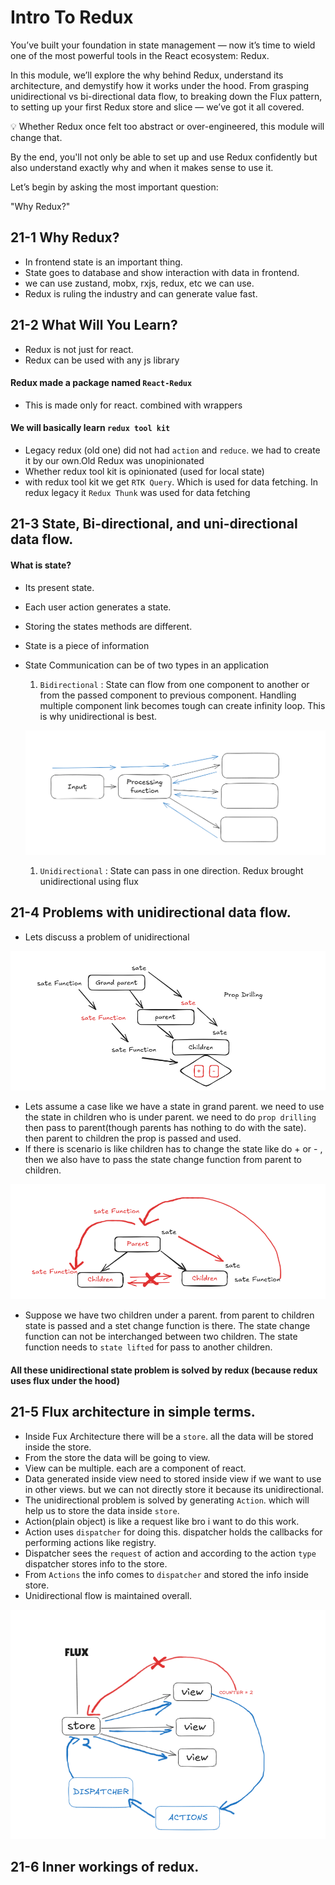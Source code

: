 # Intro To Redux 

You’ve built your foundation in state management — now it’s time to wield one of the most powerful tools in the React ecosystem: Redux.



In this module, we’ll explore the why behind Redux, understand its architecture, and demystify how it works under the hood. From grasping unidirectional vs bi-directional data flow, to breaking down the Flux pattern, to setting up your first Redux store and slice — we’ve got it all covered.

💡 Whether Redux once felt too abstract or over-engineered, this module will change that.



By the end, you'll not only be able to set up and use Redux confidently but also understand exactly why and when it makes sense to use it.



Let’s begin by asking the most important question:

"Why Redux?"

## 21-1 Why Redux?
- In frontend state is an important thing. 
- State goes to database and show interaction with data in frontend. 
- we can use zustand, mobx, rxjs, redux, etc we can use.
- Redux is ruling the industry and can generate value fast. 

## 21-2 What Will You Learn?  
- Redux is not just for react.
- Redux can be used with any js library

#### Redux made a package named `React-Redux`
- This is made only for react. combined with wrappers

#### We will basically learn `redux tool kit`
- Legacy redux (old one) did not had `action` and `reduce`. we had to create it by our own.Old Redux was unopinionated 
- Whether redux tool kit is opinionated (used for local state)
- with redux tool kit we get `RTK Query`. Which is used for data fetching. In redux legacy it `Redux Thunk` was used for data fetching

## 21-3 State, Bi-directional, and uni-directional data flow.

#### What is state?
- Its present state. 
- Each user action generates a state. 
- Storing the states methods are different.
- State is a piece of information 
- State Communication can be of two types in an application 
  1. `Bidirectional` : State can flow from one component to another or from the passed component to previous component. Handling multiple component link becomes tough can create infinity loop. This is why unidirectional is best. 

  ![alt text](image-5.png)

  1. `Unidirectional` : State can pass in one direction. Redux brought unidirectional using flux 

## 21-4 Problems with unidirectional data flow.
- Lets discuss a problem of unidirectional

![alt text](image-1.png)

- Lets assume a case like we have a state in grand parent. we need to use the state in children who is under parent. we need to do `prop drilling` then pass to parent(though parents has nothing to do with the sate). then parent to children the prop is passed and used.
- If there is scenario is like children has to change the state like do + or - , then we also have to pass the state change function from parent to children. 

![alt text](image-3.png)

- Suppose we have two children under a parent. from parent to children state is passed and a stet change function is there. The state change function can not be interchanged between two children. The state function needs to `state lifted` for pass to another children.

 #### All these unidirectional state problem is solved by redux (because redux uses flux under the hood)


 ## 21-5 Flux architecture in simple terms.
 - Inside Fux Architecture there will be a `store`. all the data will be stored inside the store. 
 - From the store the data will be going to view. 
 - View can be multiple. each are a component of react. 
 - Data generated inside view need to stored inside view if we want to use in other views. but we can not directly store it because its unidirectional. 
 - The unidirectional problem is solved by generating `Action`. which will help us to store the data inside `store`.
 - Action(plain object) is like a request like bro i want to do this work. 
 - Action uses `dispatcher` for doing this. dispatcher holds the callbacks for performing actions like registry. 
 - Dispatcher sees the `request` of action and according to the action `type` dispatcher stores info to the store. 
 - From `Actions` the info comes to `dispatcher` and stored the info inside store. 
 - Unidirectional flow is maintained overall. 

![alt text](image-4.png)

## 21-6 Inner workings of redux.